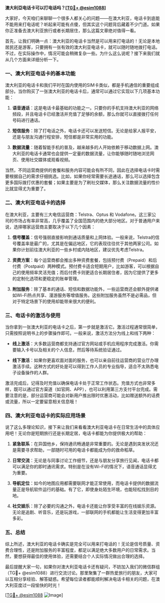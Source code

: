 **澳大利亞电话卡可以打电话吗？[[TG💪+ @esim1088](https://t.me/s/esim1088)]**

大家好，今天咱们来聊聊一个很多人都关心的问题——在澳大利亚，电话卡到底能不能用来打电话呢？听起来可能有点傻，但其实这个问题背后藏着不少门道。如果你正准备去澳大利亚旅行或者长期居住，那么这篇文章绝对值得一看。

首先，让我们明确一点：澳大利亚的电话卡当然是可以用来打电话的！无论是本地居民还是游客，只要拥有一张有效的澳大利亚电话卡，就可以随时随地拨打电话。不过，在实际操作中，情况可能会稍微复杂一些。为什么这么说呢？接下来我们就从几个方面来详细分析一下。

### 一、澳大利亚电话卡的基本功能

澳大利亚的电话卡和我们平时在国内使用的SIM卡类似，都是手机通信的重要组成部分。当你购买了一张澳大利亚的电话卡后，通常可以通过它实现以下几项基本功能：

1. **语音通话**：这是电话卡最基础的功能之一。只要你的手机支持澳大利亚的网络频段，并且电话卡已经激活并充值了足够的余额，那么你就可以直接拨打任何号码进行通话。
   
2. **短信服务**：除了打电话之外，电话卡还可以发送短信。无论是给家人报平安，还是与朋友沟通行程安排，短信都是非常实用的功能。

3. **数据流量**：随着智能手机的普及，越来越多的人开始依赖于移动数据上网。澳大利亚的电话卡通常也会提供一定量的数据流量，让你能够随时随地浏览网页、使用社交媒体或观看视频。

当然，不同运营商提供的套餐和服务内容可能会有所不同，因此在选择电话卡时需要根据自己的需求仔细挑选。比如，如果你经常需要长途通话，那么可以选择包含更多国际拨打优惠的套餐；如果主要是为了刷社交媒体，那么关注数据流量的性价比就显得尤为重要了。

### 二、澳大利亚电话卡的选择

在澳大利亚，主要有三大电信运营商：Telstra、Optus 和 Vodafone。这三家公司的市场占有率非常高，几乎覆盖了全国范围内的绝大部分地区。对于普通用户来说，选择哪家运营商主要取决于以下几个因素：

1. **信号覆盖**：信号强弱直接影响到通话质量和上网体验。一般来说，Telstra的信号覆盖率是最广的，尤其是在偏远地区，它的表现往往优于其他两家公司。如果你计划前往澳大利亚的一些乡村或内陆地区，建议优先考虑Telstra。

2. **资费方案**：每个运营商都会推出多种资费套餐，包括预付费（Prepaid）和后付费（Postpaid）两种模式。预付费卡适合短期用户，比如游客，可以根据自己的使用频率灵活充值；而后付费卡则更适合长期居住者，因为它提供了更多的定制化选项和更稳定的账单管理。

3. **附加服务**：除了基本的通话、短信和数据功能外，一些运营商还会额外提供诸如Wi-Fi热点共享、漫游服务等增值服务。这些附加服务虽然不是必需品，但对于特定场景下的使用却能带来很大的便利。

### 三、电话卡的激活与使用

当你拿到一张澳大利亚的电话卡之后，第一步就是激活它。激活过程通常很简单，只需按照说明书上的步骤操作即可。一般来说，激活方法分为线上和线下两种：

- **线上激活**：大多数运营商都支持通过官方网站或手机应用程序完成激活。你需要输入卡号以及相关的个人信息，然后等待系统验证通过。
  
- **线下激活**：如果你更喜欢面对面的服务，也可以亲自前往运营商的营业厅办理激活手续。这种方式的好处是可以得到工作人员的专业指导，适合不太熟悉电子设备操作的人群。

激活完成后，记得及时充值以确保电话卡处于正常工作状态。充值方式也非常多样，既可以通过官方渠道（如官网、APP），也可以利用第三方支付平台完成。需要注意的是，部分运营商可能会对新用户推出限时优惠活动，比如赠送额外的话费或流量，所以一定要留意相关信息哦！

### 四、澳大利亚电话卡的实际应用场景

说了这么多理论知识，接下来让我们来看看澳大利亚电话卡在日常生活中的具体应用吧！无论你是短期旅行还是长期定居，电话卡都能为你提供极大的帮助：

1. **紧急联系**：在异国他乡，保持通讯畅通是非常重要的。无论是遇到突发状况还是需要寻求帮助，一部随时可用的电话卡都能成为你的救命稻草。

2. **日常交流**：无论是与同事讨论工作细节，还是与朋友分享旅行见闻，电话卡都可以满足你的即时通讯需求。特别是在没有Wi-Fi的情况下，语音通话显得尤为重要。

3. **导航定位**：如今的地图应用都需要联网才能正常使用，而电话卡提供的数据流量正是导航软件运行的基础。有了它，即使身处陌生环境，也能轻松找到目的地。

4. **社交娱乐**：除了必要的沟通之外，电话卡还能让你享受丰富的在线娱乐资源。无论是追剧、听音乐，还是玩游戏，一部联网的手机都能让生活变得更加丰富多彩。

### 五、总结

综上所述，澳大利亚的电话卡确实是完全可以用来打电话的！无论是信号质量、资费合理性，还是附加服务的丰富程度，都足以满足绝大多数用户的日常需求。当然，要想获得最佳的使用体验，还需要结合个人实际情况做出合理的选择。

最后提醒大家一句，如果你对澳大利亚电话卡还有疑问，不妨加入我们的微信群组（TG💪+ @esim1088）进行交流讨论。那里聚集了一群热爱旅行的朋友，大家可以互相分享经验、解答疑惑。希望每位读者都能顺利解决电话卡相关的问题，在澳大利亚度过一段愉快的时光！

[[TG💪+ @esim1088](https://t.me/s/esim1088) ![Image](https://i.postimg.cc/4NQfJmqS/Snipaste-2025-05-13-00-14-12.png)]